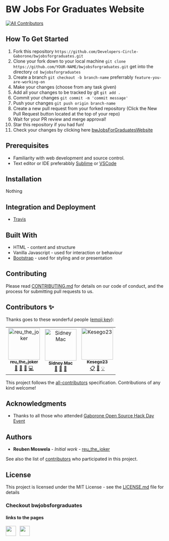 # BW Jobs For Graduates Website

[![All Contributors](https://img.shields.io/badge/all_contributors-3-orange.svg?style=flat-square)](#contributors)


## How To Get Started
1. Fork this repository
`https://github.com/Developers-Circle-Gaborone/bwjobsforgraduates.git`
2. Clone your fork down to your local machine
`git clone https://github.com/YOUR-NAME/bwjobsforgraduates.git`
get into the directory
`cd bwjobsforgraduates`
3. Create a branch
`git checkout -b branch-name`
preferrably `feature-you-are-working-on`
4. Make your changes (choose from any task given)
5. Add all your changes to be tracked by git 
`git add .`
6. Commit your changes
`git commit -m 'commit message'`
7. Push your changes
`git push origin branch-name`
8. Create a new pull request from your forked repository (Click the New Pull Request button located at the top of your repo)
9. Wait for your PR review and merge approval!
10. Star this repository if you had fun!
11. Check your changes by clicking here [bwJobsForGraduatesWebsite](http://bwjobsforgraduates.s3-website.us-east-2.amazonaws.com/)

## Prerequisites

* Familiarity with web development and source control.
* Text editor or IDE preferabbly [Sublime](https://www.sublimetext.com/) or [VSCode](https://code.visualstudio.com/) 

## Installation

Nothing 

## Integration and Deployment

* [Travis](https://travis-ci.org/)

## Built With

* HTML - content and structure
* Vanilla Javascript - used for interaction or behaviour
* [Bootstrap](https://getbootstrap.com/) - used for styling and or presentation

## Contributing

Please read [CONTRIBUTING.md](CONTRIBUTING.md) for details on our code of conduct, and the process for submitting pull requests to us.

## Contributors ✨

Thanks goes to these wonderful people ([emoji key](https://allcontributors.org/docs/en/emoji-key)):

<!-- ALL-CONTRIBUTORS-LIST:START - Do not remove or modify this section -->
<!-- prettier-ignore -->
<table>
  <tr>
    <td align="center"><a href="https://github.com/rmoswela"><img src="https://avatars3.githubusercontent.com/u/22495555?v=4" width="100px;" alt="reu_the_joker"/><br /><sub><b>reu_the_joker</b></sub></a><br /><a href="#ideas-rmoswela" title="Ideas, Planning, & Feedback">🤔</a> <a href="#design-rmoswela" title="Design">🎨</a> <a href="https://github.com/Developers-Circle-Gaborone/bwjobsforgraduates/commits?author=rmoswela" title="Documentation">📖</a> <a href="https://github.com/Developers-Circle-Gaborone/bwjobsforgraduates/commits?author=rmoswela" title="Code">💻</a></td>
    <td align="center"><a href="https://github.com/SidneyMachara"><img src="https://avatars3.githubusercontent.com/u/16288678?v=4" width="100px;" alt="Sidney Mac"/><br /><sub><b>Sidney Mac</b></sub></a><br /><a href="https://github.com/Developers-Circle-Gaborone/bwjobsforgraduates/issues?q=author%3ASidneyMachara" title="Bug reports">🐛</a> <a href="https://github.com/Developers-Circle-Gaborone/bwjobsforgraduates/commits?author=SidneyMachara" title="Documentation">📖</a> <a href="#review-SidneyMachara" title="Reviewed Pull Requests">👀</a></td>
    <td align="center"><a href="https://github.com/Kesego23"><img src="https://avatars3.githubusercontent.com/u/38880602?v=4" width="100px;" alt="Kesego23"/><br /><sub><b>Kesego23</b></sub></a><br /><a href="#eventOrganizing-Kesego23" title="Event Organizing">📋</a> <a href="https://github.com/Developers-Circle-Gaborone/bwjobsforgraduates/commits?author=Kesego23" title="Documentation">📖</a> <a href="#example-Kesego23" title="Examples">💡</a></td>
  </tr>
</table>

<!-- ALL-CONTRIBUTORS-LIST:END -->

This project follows the [all-contributors](https://github.com/all-contributors/all-contributors) specification. Contributions of any kind welcome!

## Acknowledgments

* Thanks to all those who attended [Gaborone Open Source Hack Day Event](https://hacktoberfestgabz19.splashthat.com/)

## Authors

* **Reuben Moswela** - *Initial work* - [reu_the_joker](https://github.com/rmoswela)

See also the list of [contributors](#contributors-✨) who participated in this project.

## License

This project is licensed under the MIT License - see the [LICENSE.md](LICENSE.md) file for details


### Checkout bwjobsforgraduates
#### links to the pages
<a href="https://www.facebook.com/bwjobsforgraduates/" target="_blank"><img height="32" width="32" src="https://cdn.jsdelivr.net/npm/simple-icons@latest/icons/facebook.svg" /></a> &nbsp;&nbsp;<a href="https://twitter.com/bwjobsforgraduates" target="_blank"><img height="32" width="32" src="https://cdn.jsdelivr.net/npm/simple-icons@latest/icons/twitter.svg" /></a>